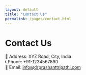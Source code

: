 ```yaml
---
layout: default
title: "Contact Us"
permalink: /pages/contact.html
---
```


# Contact Us
📍 Address: XYZ Road, City, India  
📞 Phone: +91-1234567890  
📧 Email: info@drprashanttripathi.com
